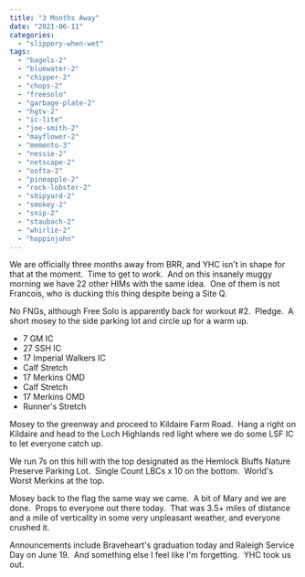 ```yaml
---
title: "3 Months Away"
date: "2021-06-11"
categories: 
  - "slippery-when-wet"
tags: 
  - "bagels-2"
  - "bluewater-2"
  - "chipper-2"
  - "chops-2"
  - "freesolo"
  - "garbage-plate-2"
  - "hgtv-2"
  - "ic-lite"
  - "joe-smith-2"
  - "mayflower-2"
  - "memento-3"
  - "nessie-2"
  - "netscape-2"
  - "oofta-2"
  - "pineapple-2"
  - "rock-lobster-2"
  - "shipyard-2"
  - "smokey-2"
  - "snip-2"
  - "staubach-2"
  - "whirlie-2"
  - "hoppinjohn"
---
```


We are officially three months away from BRR, and YHC isn't in shape for that at the moment.  Time to get to work.  And on this insanely muggy morning we have 22 other HIMs with the same idea.  One of them is not Francois, who is ducking this thing despite being a Site Q.

No FNGs, although Free Solo is apparently back for workout #2.  Pledge.  A short mosey to the side parking lot and circle up for a warm up.

- 7 GM IC
- 27 SSH IC
- 17 Imperial Walkers IC
- Calf Stretch
- 17 Merkins OMD
- Calf Stretch
- 17 Merkins OMD
- Runner's Stretch

Mosey to the greenway and proceed to Kildaire Farm Road.  Hang a right on Kildaire and head to the Loch Highlands red light where we do some LSF IC to let everyone catch up.   

We run 7s on this hill with the top designated as the Hemlock Bluffs Nature Preserve Parking Lot.  Single Count LBCs x 10 on the bottom.  World's Worst Merkins at the top.

Mosey back to the flag the same way we came.  A bit of Mary and we are done.  Props to everyone out there today.  That was 3.5+ miles of distance and a mile of verticality in some very unpleasant weather, and everyone crushed it. 

Announcements include Braveheart's graduation today and Raleigh Service Day on June 19.  And something else I feel like I'm forgetting.  YHC took us out.
